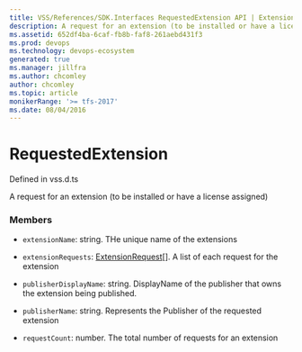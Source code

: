 ```yaml
---
title: VSS/References/SDK.Interfaces RequestedExtension API | Extensions for Azure DevOps Services
description: A request for an extension (to be installed or have a license assigned)
ms.assetid: 652df4ba-6caf-fb8b-faf8-261aebd431f3
ms.prod: devops
ms.technology: devops-ecosystem
generated: true
ms.manager: jillfra
ms.author: chcomley
author: chcomley
ms.topic: article
monikerRange: '>= tfs-2017'
ms.date: 08/04/2016
---
```


# RequestedExtension

Defined in vss.d.ts


A request for an extension (to be installed or have a license assigned) 

### Members

* `extensionName`: string. THe unique name of the extensions

* `extensionRequests`: [ExtensionRequest](../../../VSS/References/SDK_Interfaces/ExtensionRequest.md)[]. A list of each request for the extension

* `publisherDisplayName`: string. DisplayName of the publisher that owns the extension being published.

* `publisherName`: string. Represents the Publisher of the requested extension

* `requestCount`: number. The total number of requests for an extension

